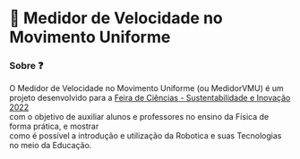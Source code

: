 # 📔 Medidor de Velocidade no Movimento Uniforme
### Sobre :question:
O Medidor de Velocidade no Movimento Uniforme (ou MedidorVMU) é um <br>
projeto desenvolvido para a [Feira de Ciências - Sustentabilidade e Inovação 2022](ttps://www.educacao.ma.gov.br/feira-de-ciencias-sustentabilidade-e-inovacao/) <br>
com o objetivo de auxiliar alunos e professores no ensino da Física de forma prática, e mostrar <br>
como é possível a introdução e utilização da Robotica e suas Tecnologias no meio da Educação. <br>
